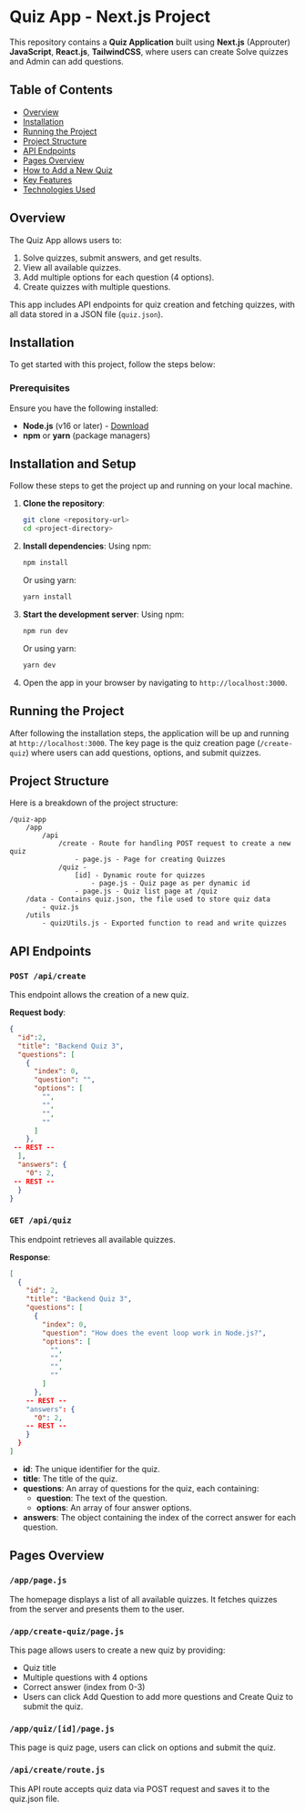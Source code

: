 # Quiz App - Next.js Project

This repository contains a **Quiz Application** built using **Next.js** (Approuter) **JavaScript**, **React.js**, **TailwindCSS**, where users can create Solve quizzes and Admin can add questions.

## Table of Contents

- [Overview](#overview)
- [Installation](#installation)
- [Running the Project](#running-the-project)
- [Project Structure](#project-structure)
- [API Endpoints](#api-endpoints)
- [Pages Overview](#pages-overview)
- [How to Add a New Quiz](#how-to-add-a-new-quiz)
- [Key Features](#key-features)
- [Technologies Used](#technologies-used)

## Overview

The Quiz App allows users to:
1. Solve quizzes, submit answers, and get results.
2. View all available quizzes.
3. Add multiple options for each question (4 options).
4. Create quizzes with multiple questions.

This app includes API endpoints for quiz creation and fetching quizzes, with all data stored in a JSON file (`quiz.json`).

## Installation

To get started with this project, follow the steps below:

### Prerequisites
Ensure you have the following installed:
- **Node.js** (v16 or later) - [Download](https://nodejs.org/)
- **npm** or **yarn** (package managers)

## Installation and Setup

Follow these steps to get the project up and running on your local machine.

1. **Clone the repository**:
    ```bash
    git clone <repository-url>
    cd <project-directory>
    ```
2. **Install dependencies**:
   Using npm:
    ```bash
    npm install
    ```
   Or using yarn:
    ```bash
    yarn install
    ```
3. **Start the development server**:
   Using npm:
    ```bash
    npm run dev
    ```
   Or using yarn:
    ```bash
    yarn dev
    ```
4. Open the app in your browser by navigating to `http://localhost:3000`.

## Running the Project
After following the installation steps, the application will be up and running at `http://localhost:3000`. The key page is the quiz creation page (`/create-quiz`) where users can add questions, options, and submit quizzes.

## Project Structure
Here is a breakdown of the project structure:

```
/quiz-app
    /app 
        /api
            /create - Route for handling POST request to create a new quiz
                - page.js - Page for creating Quizzes
            /quiz - 
                [id] - Dynamic route for quizzes
                    - page.js - Quiz page as per dynamic id
                - page.js - Quiz list page at /quiz
    /data - Contains quiz.json, the file used to store quiz data
        - quiz.js
    /utils
        - quizUtils.js - Exported function to read and write quizzes

```


## API Endpoints

### `POST /api/create`

This endpoint allows the creation of a new quiz.

**Request body**:

```json
{
  "id":2,
  "title": "Backend Quiz 3",
  "questions": [
    {
      "index": 0,
      "question": "",
      "options": [
        "",
        "",
        "",
        ""
      ]
    },
 -- REST --
  ],
  "answers": {
    "0": 2,
 -- REST --
  }
}
```
### `GET /api/quiz`

This endpoint retrieves all available quizzes.

**Response**:

```json
[
  {
    "id": 2,
    "title": "Backend Quiz 3",
    "questions": [
      {
        "index": 0,
        "question": "How does the event loop work in Node.js?",
        "options": [
          "",
          "",
          "",
          ""
        ]
      },
    -- REST --
    "answers": {
      "0": 2,
    -- REST --
    }
  }
]
```
- **id**: The unique identifier for the quiz.
- **title**: The title of the quiz.
- **questions**: An array of questions for the quiz, each containing:
    - **question**: The text of the question.
    - **options**: An array of four answer options.
- **answers**: The object containing the index of the correct answer for each question.

## Pages Overview
### `/app/page.js`
The homepage displays a list of all available quizzes. It fetches quizzes from the server and presents them to the user.

### `/app/create-quiz/page.js`
This page allows users to create a new quiz by providing:
- Quiz title
- Multiple questions with 4 options
- Correct answer (index from 0-3)
- Users can click Add Question to add more questions and Create Quiz to submit the quiz.

### `/app/quiz/[id]/page.js`
This page is quiz page, users can click on options and submit the quiz.


### `/api/create/route.js`
This API route accepts quiz data via POST request and saves it to the quiz.json file.
